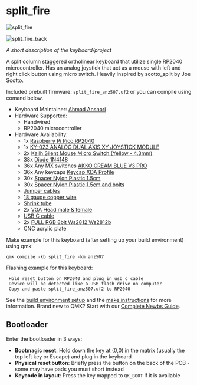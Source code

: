 # split_fire

![split_fire](https://i.imgur.com/ZeH4woZ.jpg)

![split_fire_back](https://i.imgur.com/RxPJ4Kr.jpg)

*A short description of the keyboard/project*

A split column staggered ortholinear keyboard that utilize single RP2040 microcontroller.
Has an analog joystick that act as a mouse with left and right click button using micro switch.
Heavily inspired by scotto_split by Joe Scotto.

Included prebuilt firmware: `split_fire_anz507.uf2` or you can compile using comand below.

* Keyboard Maintainer: [Ahmad Anshori](https://github.com/anz507)
* Hardware Supported:
    - Handwired
    - RP2040 microcontroller
* Hardware Availability:
    - 1x [Raspberry Pi Pico RP2040](https://tokopedia.link/spW8kgkinEb)
    - 1x [KY-023 ANALOG DUAL AXIS XY JOYSTICK MODULE](https://tokopedia.link/IzSp9CvinEb)
    - 2x [Kailh Silent Mouse Micro Switch (Yellow - 4.3mm)](https://tokopedia.link/VJXXyjxinEb)
    - 38x [Diode 1N4148](https://tokopedia.link/2BAQzdzinEb)
    - 36x Any MX switches [AKKO CREAM BLUE V3 PRO](https://tokopedia.link/cydDV9CinEb)
    - 36x Any keycaps [Keycap XDA Profile](https://tokopedia.link/f4nmNosjnEb)
    - 30x [Spacer Nylon Plastic 1.5cm](https://www.tokopedia.com/anugrah-solo/spacer-nylon-plastik-penyangga-dudukan-pcb-5mm-1cm-1-5cm-2cm-3cm-1-5cm?utm_campaign=PDP-13423170-6923831712-011123&utm_source=salinlink&utm_medium=share)
    - 30x [Spacer Nylon Plastic 1.5cm and bolts](https://www.tokopedia.com/anugrah-solo/spacer-nylon-plastik-penyangga-dudukan-pcb-5mm-1cm-1-5cm-2cm-3cm-1-5cm?utm_campaign=PDP-13423170-6923831712-011123&utm_source=salinlink&utm_medium=share)
    - [Jumper cables](https://tokopedia.link/h2Ytq9SinEb)
    - [18 gauge copper wire](https://tokopedia.link/tYikGZ7inEb)
    - [Shrink tube](https://tokopedia.link/kHjJH4bjnEb)
    - 2x [VGA Head male & female](https://tokopedia.link/t5cJnAgjnEb)
    - [USB C cable](https://tokopedia.link/q7gD8YnjnEb)
    - 2x [FULL RGB 8bit Ws2812 Ws2812b](https://tokopedia.link/JOORCQrYrEbP)
    - CNC acrylic plate


Make example for this keyboard (after setting up your build environment) using qmk:

    qmk compile -kb split_fire -km anz507

Flashing example for this keyboard:

     Hold reset button on RP2040 and plug in usb c cable
     Device will be detected like a USB flash drive on computer
     Copy and paste split_fire_anz507.uf2 to RP2040

See the [build environment setup](https://docs.qmk.fm/#/getting_started_build_tools) and the [make instructions](https://docs.qmk.fm/#/getting_started_make_guide) for more information. Brand new to QMK? Start with our [Complete Newbs Guide](https://docs.qmk.fm/#/newbs).

## Bootloader

Enter the bootloader in 3 ways:

* **Bootmagic reset**: Hold down the key at (0,0) in the matrix (usually the top left key or Escape) and plug in the keyboard
* **Physical reset button**: Briefly press the button on the back of the PCB - some may have pads you must short instead
* **Keycode in layout**: Press the key mapped to `QK_BOOT` if it is available
